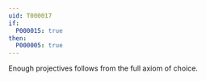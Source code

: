 ```yaml
---
uid: T000017
if:
  P000015: true
then:
  P000005: true
---
```

Enough projectives follows from the full axiom of choice.
